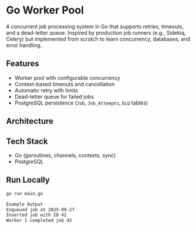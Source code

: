 # Go Worker Pool

A concurrent job processing system in Go that supports retries, timeouts, and a dead-letter queue. Inspired by production job runners (e.g., Sidekiq, Celery) but implemented from scratch to learn concurrency, databases, and error handling.

## Features
- Worker pool with configurable concurrency
- Context-based timeouts and cancellation
- Automatic retry with limits
- Dead-letter queue for failed jobs
- PostgreSQL persistence (`Job`, `Job_Attempts`, `DLQ` tables)

## Architecture

## Tech Stack
- Go (goroutines, channels, contexts, sync)
- PostgreSQL

## Run Locally
```bash
go run main.go

Example Output
Enqueued job at 2025-09-27
Inserted job with ID 42
Worker 1 completed job 42
